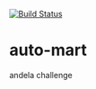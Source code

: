 [![Build Status](https://travis-ci.org/travis-ci/travis-web.svg?branch=master)](https://travis-ci.org/travis-ci/travis-web)
# auto-mart
andela challenge

